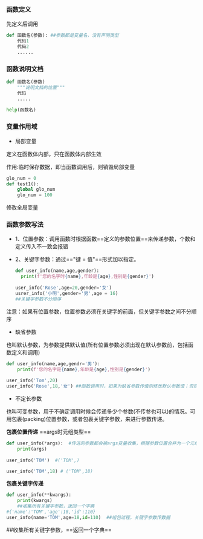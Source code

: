 

### 函数定义

先定义后调用

```python
def 函数名(参数): ##参数都是变量名，没有声明类型
	代码1
	代码2
	......
```

### 函数说明文档

```python
def 函数名(参数)
	"""说明文档的位置"""
	代码
	.....
	
help(函数名)
```

### 变量作用域

- 局部变量

定义在函数体内部，只在函数体内部生效

作用:临时保存数据，即当函数调用后，则销毁局部变量

```python
glo_num = 0
def test1():
	global glo_num
	glo_num = 100
```

修改全局变量

### 函数参数写法

- 1、位置参数：调用函数时根据函数==定义的参数位置==来传递参数，个数和定义传入不一致会报错

- 2、关键字参数：通过=="键 = 值"==形式加以指定。

  ```python
  def user_info(name,age,gender):
  	print(f'您的名字时{name},年龄是{age},性别是{gender}')
  	
  user_info('Rose',age=20,gender='女')
  usrer_info('小明',gender='男',age = 16)
  ##关键字参数不分顺序
  ```

注意：如果有位置参数，位置参数必须在关键字的前面，但关键字参数之间不分顺序

- 缺省参数

也叫默认参数，为参数提供默认值(所有位置参数必须出现在默认参数前，包括函数定义和调用)

```python
def user_info(name,age,gendr='男'):
	print(f'您的名字是{name},年龄是{age},性别是{gender}')
	
user_info('Tom',20)
user_info('Rose',18,'女') ##函数调用时，如果为缺省参数传值则修改默认参数值；否则使用默认值

```

-  不定长参数

也叫可变参数，用于不确定调用时候会传递多少个参数(不传参也可以)的情况。可用包裹(packing)位置参数，或者包裹关键字参数，来进行参数传递。

**包裹位置传递**   ==args时元组类型==

```python
def user_info(*args):  #传进的参数都会被args变量收集，根据参数位置合并为一个元组(tuple)，args时元组类型
	print(args)
	
user_info('TOM')  #('TOM',)

user_info('TOM',18) # ('TOM',18)
```

**包裹关键字传递**

```python
def user_info(**kwargs):
	print(kwargs)
	##收集所有关键字参数，返回一个字典
#{'name':'TOM','age':18,'id':110}
user_info(name='TOM',age=18,id=110)  ##组包过程，关键字参数传数据
```

##收集所有关键字参数，==返回一个字典==







